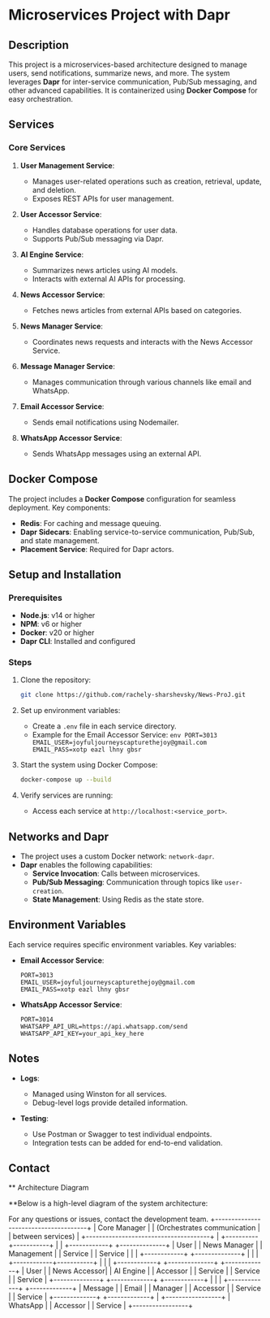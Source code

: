 # Microservices Project with Dapr

## Description

This project is a microservices-based architecture designed to manage users, send notifications, summarize news, and more. The system leverages **Dapr** for inter-service communication, Pub/Sub messaging, and other advanced capabilities. It is containerized using **Docker Compose** for easy orchestration.

## Services

### Core Services

1. **User Management Service**:

   - Manages user-related operations such as creation, retrieval, update, and deletion.
   - Exposes REST APIs for user management.

2. **User Accessor Service**:

   - Handles database operations for user data.
   - Supports Pub/Sub messaging via Dapr.

3. **AI Engine Service**:

   - Summarizes news articles using AI models.
   - Interacts with external AI APIs for processing.

4. **News Accessor Service**:

   - Fetches news articles from external APIs based on categories.

5. **News Manager Service**:

   - Coordinates news requests and interacts with the News Accessor Service.

6. **Message Manager Service**:

   - Manages communication through various channels like email and WhatsApp.

7. **Email Accessor Service**:

   - Sends email notifications using Nodemailer.

8. **WhatsApp Accessor Service**:
   - Sends WhatsApp messages using an external API.

## Docker Compose

The project includes a **Docker Compose** configuration for seamless deployment. Key components:

- **Redis**: For caching and message queuing.
- **Dapr Sidecars**: Enabling service-to-service communication, Pub/Sub, and state management.
- **Placement Service**: Required for Dapr actors.

## Setup and Installation

### Prerequisites

- **Node.js**: v14 or higher
- **NPM**: v6 or higher
- **Docker**: v20 or higher
- **Dapr CLI**: Installed and configured

### Steps

1. Clone the repository:

   ```bash
   git clone https://github.com/rachely-sharshevsky/News-ProJ.git

   ```

2. Set up environment variables:

   - Create a `.env` file in each service directory.
   - Example for the Email Accessor Service:
     `env
     PORT=3013
     EMAIL_USER=joyfuljourneyscapturethejoy@gmail.com
     EMAIL_PASS=xotp eazl lhny gbsr
     `

3. Start the system using Docker Compose:

   ```bash
   docker-compose up --build
   ```

4. Verify services are running:
   - Access each service at `http://localhost:<service_port>`.

## Networks and Dapr

- The project uses a custom Docker network: `network-dapr`.
- **Dapr** enables the following capabilities:
  - **Service Invocation**: Calls between microservices.
  - **Pub/Sub Messaging**: Communication through topics like `user-creation`.
  - **State Management**: Using Redis as the state store.

## Environment Variables

Each service requires specific environment variables. Key variables:

- **Email Accessor Service**:
  ```env
  PORT=3013
  EMAIL_USER=joyfuljourneyscapturethejoy@gmail.com
  EMAIL_PASS=xotp eazl lhny gbsr
  ```
- **WhatsApp Accessor Service**:
  ```env
  PORT=3014
  WHATSAPP_API_URL=https://api.whatsapp.com/send
  WHATSAPP_API_KEY=your_api_key_here
  ```

## Notes

- **Logs**:

  - Managed using Winston for all services.
  - Debug-level logs provide detailed information.

- **Testing**:
  - Use Postman or Swagger to test individual endpoints.
  - Integration tests can be added for end-to-end validation.

## Contact
** Architecture Diagram
 
 **Below is a high-level diagram of the system architecture:

For any questions or issues, contact the development team.
+--------------------------------------+
|              Core Manager            |
|  (Orchestrates communication         |
|   between services)                  |
+--------------------------------------+
                 |
      +----------+-----------+
      |                      |
+------------+         +--------------+
| User       |         | News Manager |
| Management |         | Service      |
| Service    |         |              |
+------------+         +--------------+
      |                      |
      |         +------------+-----------+
      |         |                        |
+------------+  +--------------+   +-------------+
| User       |  | News Accessor|   | AI Engine   |
| Accessor   |  | Service      |   | Service     |
| Service    |  +--------------+   +-------------+
+------------+         |
      |                |
+-------------+   +-------------+
| Message     |   | Email       |
| Manager     |   | Accessor    |
| Service     |   | Service     |
+-------------+   +-------------+
      |
+-----------------+
| WhatsApp        |
| Accessor        |
| Service         |
+-----------------+

